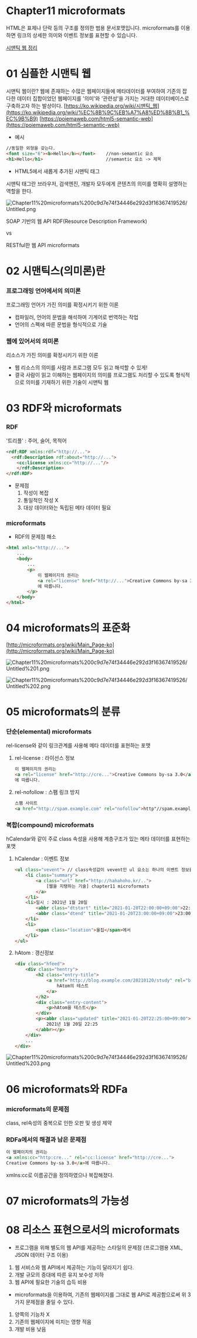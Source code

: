 # Chapter11 microformats

HTML은 표제나 단락 등의 구조를 정의한 범용 문서포맷입니다.
microformats를 이용하면 링크의 상세한 의미와 이벤트 정보를 표현할 수 있습니다.

[시맨틱 웹 정리](https://www.notion.so/22d09ff39c074d4caafd02fca1b6c2a1)

# 01 심플한 시맨틱 웹

시맨틱 웹이란?
웹에 존재하는 수많은 웹페이지들에 메타데이터를 부여하여 기존의 잡다한 데이터 집합이었던 웹페이지를 '의미'와 '관련성'을 가지는 거대한 데이터베이스로 구축하고자 하는 발상이다.
[https://ko.wikipedia.org/wiki/시맨틱_웹](https://ko.wikipedia.org/wiki/%EC%8B%9C%EB%A7%A8%ED%8B%B1_%EC%9B%B9)
[https://poiemaweb.com/html5-semantic-web](https://poiemaweb.com/html5-semantic-web)

- 예시

```html
//동일한 외형을 갖는다.
<font size="6"><b>Hello</b></font>    //non-semantic 요소
<h1>Hello</h1>                        //semantic 요소 -> 제목
```

- HTML5에서 새롭게 추가된 시맨틱 태그

시맨틱 태그란 브라우저, 검색엔진, 개발자 모두에게 콘텐츠의 의미를 명확히 설명하는 역할을 한다.

![Chapter11%20microformats%200c9d7e74f34446e292d3f16367419526/Untitled.png](Chapter11%20microformats%200c9d7e74f34446e292d3f16367419526/Untitled.png)

SOAP 기반의 웹 API
RDF(Resource Description Framework)

vs

RESTful한 웹 API
microformats

# 02 시맨틱스(의미론)란

### 프로그래밍 언어에서의 의미론

프로그래밍 언어가 가진 의미를 확정시키기 위한 이론

- 컴파일러, 언어의 문법을 해석하여 기계어로 번역하는 작업
- 언어의 스펙에 따른 문법을 형식적으로 기술

### 웹에 있어서의 의미론

리소스가 가진 의미를 확정시키기 위한 이론

- 웹 리소스의 의미를 사람과 프로그램 모두 읽고 해석할 수 있게!
- 결국 사람이 읽고 이해하는 웹페이지의 의미를 프로그램도 처리할 수 있도록 형식적으로 의미를 기재하기 위한 기술이 시맨틱 웹

# 03 RDF와 microformats

### RDF

'트리플' : 주어, 술어, 목적어

```html
<rdf:RDF xmlns:rdf="http://...">
  <rdf:Description rdf:about="http://...">
    <cc:license xmlns:cc="http://..."/>
	</rdf:Description>
</rdf:RDF>
```

- 문제점
    1. 작성이 복잡
    2. 통일적인 작성 X
    3. 대상 데이터와는 독립된 메타 데이터 필요

### microformats

- RDF의 문제점 해소

```html
<html xmls="http://...">
	...
	<body>
		...
		<p>
			이 웹페이지의 권리는
			<a rel="license" href="http://...">Creative Commons by-sa 3.0</a>
			에 따릅니다.
		</p>
	</body>
</html>
```

# 04 microformats의 표준화

[http://microformats.org/wiki/Main_Page-ko](http://microformats.org/wiki/Main_Page-ko)

![Chapter11%20microformats%200c9d7e74f34446e292d3f16367419526/Untitled%201.png](Chapter11%20microformats%200c9d7e74f34446e292d3f16367419526/Untitled%201.png)

![Chapter11%20microformats%200c9d7e74f34446e292d3f16367419526/Untitled%202.png](Chapter11%20microformats%200c9d7e74f34446e292d3f16367419526/Untitled%202.png)

# 05 microformats의 분류

### 단순(elemental) microformats

rel-license와 같이 링크관계를 사용해 메타 데이터를 표현하는 포맷

1. rel-license : 라이선스 정보

    ```html
    이 웹페이지의 권리는
    <a rel="license" href="http://cre...">Creative Commons by-sa 3.0</a>
    에 따릅니다.
    ```

2. rel-nofollow : 스팸 링크 방지

    ```html
    스팸 사이트
    <a href="http://spam.example.com" rel="nofollow">http"//spam.example.com</a>
    ```

### 복합(compound) microformats

hCalendar와 같이 주로 class 속성을 사용해 계층구조가 있는 메타 데이터를 표현하는 포맷

1. hCalendar : 이벤트 정보

    ```html
    <ul class="vevent"> // class속성값이 vevent인 ul 요소는 하나의 이벤트 정보를 표현
    	<li class="summary">
    		<a class="url" href="http://hahahoho.kr/..">
    			[웹을 지탱하는 기술] chapter11 microformats
    		</a>
    	</li>
    	<li>일시 : 2021년 1월 20일
    		<abbr class="dtstart" title="2021-01-20T22:00:00+09:00">22:00</abbr>~
    		<abbr class="dtend" title="2021-01-20T23:00:00+09:00">23:00</abbr>
    	</li>
    	<li>
    		<span class="location">울집</span>에서
    	</li>
    </ul>
    ```

2. hAtom : 갱신정보

    ```html
    <div class="hfeed">
    	<div class="hentry">
    		<h2 class="entry-title">
    			<a href="http://blog.example.com/20210120/study" rel="bookmark">
    				hAtom의 테스트
    			</a>
    		</h2>
    		<div class="entry-content">
    			<p>hAtom을 테스트</p>	
    		</div>
    		<p><abbr class="updated" title="2021-01-20T22:25:00+09:00">
    			2021년 1월 20일 22:25
    		</abbr></p>
    	</div>
    	...
    </div>
    ```

![Chapter11%20microformats%200c9d7e74f34446e292d3f16367419526/Untitled%203.png](Chapter11%20microformats%200c9d7e74f34446e292d3f16367419526/Untitled%203.png)

# 06 microformats와 RDFa

### microformats의 문제점

class, rel속성의 중복으로 인한 오판 및 생성 제약

### RDFa에서의 해결과 남은 문제점

```html
이 웹페이지의 권리는
<a xmlns:cc="http:cre..." rel="cc:license" href="http://cre...">
Creative Commons by-sa 3.0</a>에 따릅니다.
```

xmlns:cc로 이름공간을 정의하였으나 복잡해졌다.

# 07 microformats의 가능성

# 08 리소스 표현으로서의 microformats

- 프로그램을 위해 별도의 웹  API를 제공하는 스타일의 문제점
(프로그램용 XML, JSON 데이터 구조 이용)
1. 웹 서비스와 웹 API에서 제공하는 기능이 달라지기 쉽다.
2. 개발 규모의 증대에 따른 유지 보수성 저하
3. 웹 API에 필요한 기술의 습득 비용

- microformats을 이용하여, 기존의 웹페이지를 그대로 웹 API로 제공함으로써
위 3가지 문제점을 줄일 수 있다.
1. 양쪽의 기능차 X
2. 기존의 웹페이지에 미치는 영향 적음
3. 개발 비용 낮음